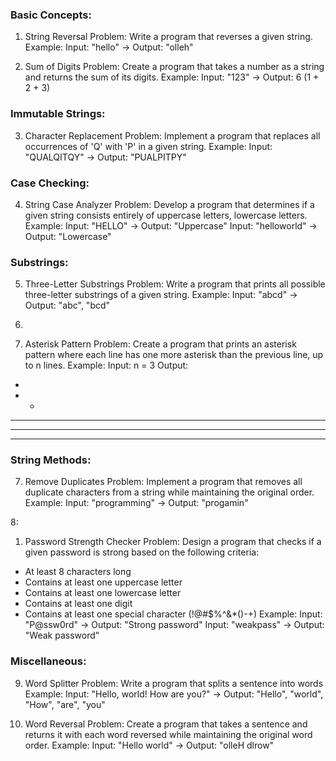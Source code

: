 ### Basic Concepts:

1. String Reversal
Problem: Write a program  that reverses a given string.
Example: Input: "hello" -> Output: "olleh"

2. Sum of Digits
Problem: Create a program  that takes a number as a string and returns the sum of its digits.
Example: Input: "123" -> Output: 6 (1 + 2 + 3)

### Immutable Strings:

3. Character Replacement
Problem: Implement a program  that replaces all occurrences of 'Q' with 'P' in a given string.
Example: Input: "QUALQITQY" -> Output: "PUALPITPY"

### Case Checking:

4. String Case Analyzer
Problem: Develop a program  that determines if a given string consists entirely of uppercase letters, lowercase letters.
Example: Input: "HELLO" -> Output: "Uppercase"
Input: "helloworld" -> Output: "Lowercase"

### Substrings:

5. Three-Letter Substrings
Problem: Write a program that prints all possible three-letter substrings of a given string.
Example: Input: "abcd" -> Output:  "abc", "bcd"

6.

1. Asterisk Pattern
Problem: Create a program  that prints an asterisk pattern where each line has one more asterisk than the previous line, up to n lines.
Example: Input: n = 3
Output:
 *
 * *
 * * *
 * * * *
 * * * * *

### String Methods:

7. Remove Duplicates
Problem: Implement a program  that removes all duplicate characters from a string while maintaining the original order.
Example: Input: "programming" -> Output: "progamin"

8:

1. Password Strength Checker
Problem: Design a program  that checks if a given password is strong based on the following criteria:
- At least 8 characters long
- Contains at least one uppercase letter
- Contains at least one lowercase letter
- Contains at least one digit
- Contains at least one special character (!@#$%^&*()-+)
Example: Input: "P@ssw0rd" -> Output: "Strong password"
Input: "weakpass" -> Output: "Weak password"

### Miscellaneous:

9. Word Splitter
Problem: Write a program  that splits a sentence into words
Example: Input: "Hello, world! How are you?" -> Output: "Hello", "world", "How", "are", "you"

10. Word Reversal
Problem: Create a program  that takes a sentence and returns it with each word reversed while maintaining the original word order.
Example: Input: "Hello world" -> Output: "olleH dlrow"